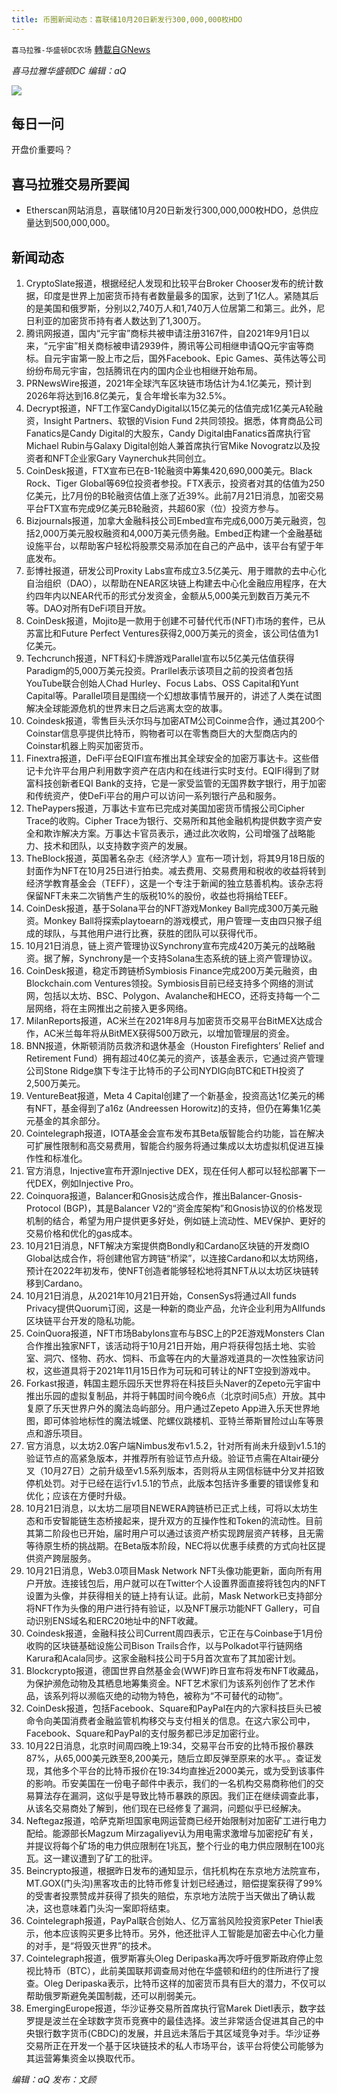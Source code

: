 ```yaml
---
title: 币圈新闻动态：喜联储10月20日新发行300,000,000枚HDO
---
```

`喜马拉雅-华盛顿DC农场` [轉載自GNews](https://gnews.org/zh-hans/1610422/)

*喜马拉雅华盛顿DC 编辑：aQ*

![](http://himalayawashingtondc.org/wp-content/uploads/2021/07/ScreenShot-2021-07-31-at-16.20.22@2x.png)



## 每日一问





开盘价重要吗？





## 喜马拉雅交易所要闻





- Etherscan网站消息，喜联储10月20日新发行300,000,000枚HDO，总供应量达到500,000,000。






## 新闻动态





1. CryptoSlate报道，根据经纪人发现和比较平台Broker Chooser发布的统计数据，印度是世界上加密货币持有者数量最多的国家，达到了1亿人。紧随其后的是美国和俄罗斯，分别以2,740万人和1,740万人位居第二和第三。此外，尼日利亚的加密货币持有者人数达到了1,300万。
2. 腾讯网报道，国内“元宇宙”商标共被申请注册3167件，自2021年9月1日以来，“元宇宙”相关商标被申请2939件，腾讯等公司相继申请QQ元宇宙等商标。自元宇宙第一股上市之后，国外Facebook、Epic Games、英伟达等公司纷纷布局元宇宙，包括腾讯在内的国内企业也相继开始布局。
3. PRNewsWire报道，2021年全球汽车区块链市场估计为4.1亿美元，预计到2026年将达到16.8亿美元，复合年增长率为32.5%。
4. Decrypt报道，NFT工作室CandyDigital以15亿美元的估值完成1亿美元A轮融资，Insight Partners、软银的Vision Fund 2共同领投。据悉，体育商品公司Fanatics是Candy Digital的大股东，Candy Digital由Fanatics首席执行官Michael Rubin与Galaxy Digital创始人兼首席执行官Mike Novogratz以及投资者和NFT企业家Gary Vaynerchuk共同创立。
5. CoinDesk报道，FTX宣布已在B-1轮融资中筹集420,690,000美元。Black Rock、Tiger Global等69位投资者参投。FTX表示，投资者对其的估值为250亿美元，比7月份的B轮融资估值上涨了近39%。此前7月21日消息，加密交易平台FTX宣布完成9亿美元B轮融资，共超60家（位）投资方参与。
6. Bizjournals报道，加拿大金融科技公司Embed宣布完成6,000万美元融资，包括2,000万美元股权融资和4,000万美元债务融。Embed正构建一个金融基础设施平台，以帮助客户轻松将股票交易添加在自己的产品中，该平台有望于年底发布。
7. 彭博社报道，研发公司Proxity Labs宣布成立3.5亿美元、用于赠款的去中心化自治组织（DAO），以帮助在NEAR区块链上构建去中心化金融应用程序，在大约四年内以NEAR代币的形式分发资金，金额从5,000美元到数百万美元不等。DAO对所有DeFi项目开放。
8. CoinDesk报道，Mojito是一款用于创建不可替代代币(NFT)市场的套件，已从苏富比和Future Perfect Ventures获得2,000万美元的资金，该公司估值为1亿美元。
9. Techcrunch报道，NFT科幻卡牌游戏Parallel宣布以5亿美元估值获得Paradigm的5,000万美元投资。Prarllel表示该项目之前的投资者包括YouTube联合创始人Chad Hurley、Focus Labs、OSS Capital和Yunt Capital等。Parallel项目是围绕一个幻想故事情节展开的，讲述了人类在试图解决全球能源危机的世界末日之后逃离太空的故事。
10. Coindesk报道，零售巨头沃尔玛与加密ATM公司Coinme合作，通过其200个Coinstar信息亭提供比特币，购物者可以在零售商巨大的大型商店内的Coinstar机器上购买加密货币。
11. Finextra报道，DeFi平台EQIFI宣布推出其全球安全的加密万事达卡。这些借记卡允许平台用户利用数字资产在店内和在线进行实时支付。EQIFI得到了财富科技创新者EQI Bank的支持，它是一家受监管的无国界数字银行，用于加密和传统资产，使DeFi平台的用户可以访问一系列银行产品和服务。
12. ThePaypers报道，万事达卡宣布已完成对美国加密货币情报公司Cipher Trace的收购。Cipher Trace为银行、交易所和其他金融机构提供数字资产安全和欺诈解决方案。万事达卡官员表示，通过此次收购，公司增强了战略能力、技术和团队，以支持数字资产的发展。
13. TheBlock报道，英国著名杂志《经济学人》宣布一项计划，将其9月18日版的封面作为NFT在10月25日进行拍卖。减去费用、交易费用和税收的收益将转到经济学教育基金会（TEFF），这是一个专注于新闻的独立慈善机构。该杂志将保留NFT未来二次销售产生的版税10%的股份，收益也将捐给TEEF。
14. CoinDesk报道，基于Solana平台的NFT游戏Monkey Ball完成300万美元融资。Monkey Ball将探索playtoearn的游戏模式，用户管理一支由四只猴子组成的球队，与其他用户进行比赛，获胜的团队可以获得代币。
15. 10月21日消息，链上资产管理协议Synchrony宣布完成420万美元的战略融资。据了解，Synchrony是一个支持Solana生态系统的链上资产管理协议。
16. CoinDesk报道，稳定币跨链桥Symbiosis Finance完成200万美元融资，由Blockchain.com Ventures领投。Symbiosis目前已经支持多个网络的测试网，包括以太坊、BSC、Polygon、Avalanche和HECO，还将支持每一个二层网络，将在主网推出之前接入更多网络。
17. MilanReports报道，AC米兰在2021年8月与加密货币交易平台BitMEX达成合作，AC米兰每年将从BitMEX获得500万欧元，以增加管理层的资金。
18. BNN报道，休斯顿消防员救济和退休基金（Houston Firefighters’ Relief and Retirement Fund）拥有超过40亿美元的资产，该基金表示，它通过资产管理公司Stone Ridge旗下专注于比特币的子公司NYDIG向BTC和ETH投资了2,500万美元。
19. VentureBeat报道，Meta 4 Capital创建了一个新基金，投资高达1亿美元的稀有NFT，基金得到了a16z (Andreessen Horowitz)的支持，但仍在筹集1亿美元基金的其余部分。
20. Cointelegraph报道，IOTA基金会宣布发布其Beta版智能合约功能，旨在解决可扩展性限制和高交易费用，智能合约服务将通过集成以太坊虚拟机促进互操作性和标准化。
21. 官方消息，Injective宣布开源Injective DEX，现在任何人都可以轻松部署下一代DEX，例如Injective Pro。
22. Coinquora报道，Balancer和Gnosis达成合作，推出Balancer-Gnosis-Protocol (BGP)，其是Balancer V2的“资金库架构”和Gnosis协议的价格发现机制的结合，希望为用户提供更多好处，例如链上流动性、MEV保护、更好的交易价格和优化的gas成本。
23. 10月21日消息，NFT解决方案提供商Bondly和Cardano区块链的开发商IO Global达成合作，将创建他官方跨链“桥梁”，以连接Cardano和以太坊网络，预计在2022年初发布，使NFT创造者能够轻松地将其NFT从以太坊区块链转移到Cardano。
24. 10月21日消息，从2021年10月21日开始，ConsenSys将通过All funds Privacy提供Quorum订阅，这是一种新的商业产品，允许企业利用为Allfunds区块链平台开发的隐私功能。
25. CoinQuora报道，NFT市场Babylons宣布与BSC上的P2E游戏Monsters Clan合作推出独家NFT，该活动将于10月21日开始，用户将获得包括土地、实验室、洞穴、怪物、药水、饲料、币盒等在内的大量游戏道具的一次性独家访问权，这些道具将于2021年11月15日作为可玩和可转让的NFT空投到游戏中。
26. Forkast报道，韩国主题乐园乐天世界将在科技巨头Naver的Zepeto元宇宙中推出乐园的虚拟复制品，并将于韩国时间今晚6点（北京时间5点）开放。其中复原了乐天世界户外的魔法岛屿部分。用户通过Zepeto App进入乐天世界地图，即可体验地标性的魔法城堡、陀螺仪跳楼机、亚特兰蒂斯冒险过山车等景点和游乐项目。
27. 官方消息，以太坊2.0客户端Nimbus发布v1.5.2，针对所有尚未升级到v1.5.1的验证节点的高紧急版本，并推荐所有验证节点升级。验证节点需在Altair硬分叉（10月27日）之前升级至v1.5系列版本，否则将从主网信标链中分叉并招致停机处罚。对于已经在运行v1.5.1的节点，此版本包括许多重要的错误修复和优化；应该在方便时升级。
28. 10月21日消息，以太坊二层项目NEWERA跨链桥已正式上线，可将以太坊生态和币安智能链生态桥接起来，提升双方的互操作性和Token的流动性。目前其第二阶段也已开始，届时用户可以通过该资产桥实现跨层资产转移，且无需等待原生桥的挑战期。在Beta版本阶段，NEC将以优惠手续费的方式向社区提供资产跨层服务。
29. 10月21日消息，Web3.0项目Mask Network NFT头像功能更新，面向所有用户开放。连接钱包后，用户就可以在Twitter个人设置界面直接将钱包内的NFT设置为头像，并获得相关的链上持有认证。此前，Mask Network已支持部分将NFT作为头像的用户进行持有验证，以及NFT展示功能NFT Gallery，可自动识别ENS域名和ERC20地址中的NFT收藏。
30. Coindesk报道，金融科技公司Current周四表示，它正在与Coinbase于1月份收购的区块链基础设施公司Bison Trails合作，以与Polkadot平行链网络Karura和Acala同步。这家金融科技公司于5月首次宣布了其加密计划。
31. Blockcrypto报道，德国世界自然基金会(WWF)昨日宣布将发布NFT收藏品，为保护濒危动物及其栖息地筹集资金。NFT艺术家们为该系列创作了艺术作品，该系列将以濒临灭绝的动物为特色，被称为“不可替代的动物”。
32. CoinDesk报道，包括Facebook、Square和PayPal在内的六家科技巨头已被命令向美国消费者金融监管机构移交与支付相关的信息。在这六家公司中，Facebook、Square和PayPal的支付服务都已涉足加密行业。
33. 10月22日消息，北京时间周四晚上19:34，交易平台币安的比特币报价暴跌87%，从65,000美元跌至8,200美元，随后立即反弹至原来的水平。。查证发现，其他多个平台的比特币报价在19:34均直挫近2000美元，或为受到该事件的影响。币安美国在一份电子邮件中表示，我们的一名机构交易商称他们的交易算法存在漏洞，这似乎是导致比特币暴跌的原因。我们正在继续调查此事，从该名交易商处了解到，他们现在已经修复了漏洞，问题似乎已经解决。
34. Neftegaz报道，哈萨克斯坦国家电网运营商已经开始限制对加密矿工进行电力配给。能源部长Magzum Mirzagaliyev认为用电需求激增与加密挖矿有关，并提议将每个矿场的电力供应限制在1兆瓦，整个行业的电力供应限制在100兆瓦。这一建议遭到了矿工的批评。
35. Beincrypto报道，根据昨日发布的通知显示，信托机构在东京地方法院宣布，MT.GOX(门头沟)黑客攻击的比特币修复计划已经通过，赔偿提案获得了99%的受害者投票赞成并获得了损失的赔偿，东京地方法院于当天做出了确认裁决，这也意味着门头沟一案即将结束。
36. Cointelegraph报道，PayPal联合创始人、亿万富翁风险投资家Peter Thiel表示，他本应该购买更多比特币。另外，他还批评人工智能是加密去中心化力量的对手，是“将毁灭世界”的技术。
37. Cointelegraph报道，俄罗斯寡头Oleg Deripaska再次呼吁俄罗斯政府停止忽视比特币（BTC），此前美国联邦调查局对他在华盛顿和纽约的住所进行了搜查。Oleg Deripaska表示，比特币这样的加密货币具有巨大的潜力，不仅可以帮助俄罗斯避免美国制裁，还可以削弱美元。
38. EmergingEurope报道，华沙证券交易所首席执行官Marek Dietl表示，数字兹罗提是波兰在全球数字货币竞赛中的最佳选择。波兰非常适合促进其自己的中央银行数字货币(CBDC)的发展，并且远未落后于其区域竞争对手。华沙证券交易所正在开发一个基于区块链技术的私人市场平台，该平台将使公司能够为其运营筹集资金以换取代币。





*编辑：aQ
发布：文顾*
